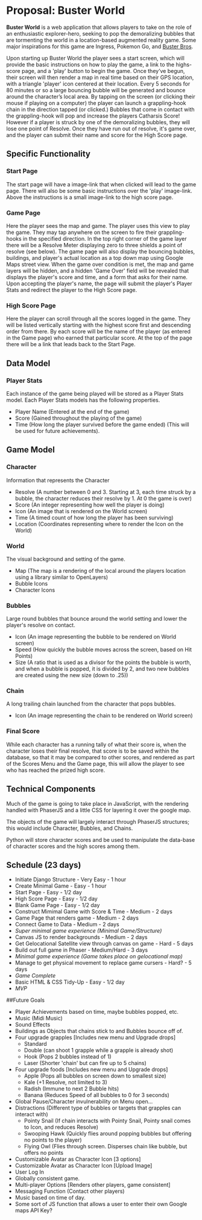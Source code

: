 # Proposal: Buster World

**Buster World** is a web application that allows players to take on the role of an enthusiastic explorer-hero, seeking to pop the demoralizing bubbles that are tormenting the world in a location-based augmented reality game. Some major inspirations for this game are Ingress, Pokemon Go, and [Buster Bros](https://www.youtube.com/watch?v=ulfIohdFv08).

Upon starting up Buster World the player sees a start screen, which will provide the basic instructions on how to play the game, a link to the highs-score page, and a 'play' button to begin the game. Once they’ve begun, their screen will then render a map in real time based on their GPS location, with a triangle 'player' icon centered at their location. Every 5 seconds for 80 minutes or so a large bouncing bubble will be generated and bounce around the character’s local area. By tapping on the screen (or clicking their mouse if playing on a computer) the player can launch a grappling-hook chain in the direction tapped (or clicked.) Bubbles that come in contact with the grappling-hook will pop and increase the players Catharsis Score! However if a player is struck by one of the demoralizing bubbles, they will lose one point of Resolve. Once they have run out of resolve, it's game over, and the player can submit their name and score for the High Score page.

## Specific Functionality

### Start Page
The start page will have a image-link that when clicked will lead to the game page. There will also be some basic instructions over the 'play' image-link. Above the instructions is a small image-link to the high score page.

### Game Page
Here the player sees the map and game. The player uses this view to play the game. They may tap anywhere on the screen to fire their grappling-hooks in the specified direction. In the top right corner of the game layer there will be a Resolve Meter displaying zero to three shields a point of resolve (see below). The game page will also display the bouncing bubbles, buildings, and player's actual location as a top down map using Google Maps street view.
When the game over condition is met, the map and game layers will be hidden, and a hidden 'Game Over' field will be revealed that displays the player's score and time, and a form that asks for their name. Upon accepting the player's name, the page will submit the player's Player Stats and redirect the player to the High Score page.

### High Score Page
Here the player can scroll through all the scores logged in the game. They will be listed vertically starting with the highest score first and descending order from there. By each score will be the name of the  player (as entered in the Game page) who earned that particular score. At the top of the page there will be a link that leads back to the Start Page.

## Data Model

### Player Stats
Each instance of the game being played will be stored as a Player Stats model.
Each Player Stats models has the following properties.
* Player Name (Entered at the end of the game)
* Score (Gained throughout the playing of the game)
* Time (How long the player survived before the game ended) (This will be used for future achievements).

## Game Model

### Character
Information that represents the Character
* Resolve (A number between 0 and 3. Starting at 3, each time struck by a bubble, the character reduces their resolve by 1. At 0 the game is over)
* Score (An integer representing how well the player is doing)
* Icon (An image that is rendered on the World screen)
* Time (A timed count of how long the player has been surviving)
* Location (Coordinates representing where to render the Icon on the World)

### World
The visual background and setting of the game.
* Map (The map is a rendering of the local around the players location using a library similar to OpenLayers)
* Bubble Icons
* Character Icons

### Bubbles
Large round bubbles that bounce around the world setting and lower the player's resolve on contact.
* Icon (An image representing the bubble to be rendered on World screen)
* Speed (How quickly the bubble moves across the screen, based on Hit Points)
* Size (A ratio that is used as a divisor for the points the bubble is worth, and when a bubble is popped, it is divided by 2, and two new bubbles are created using the new size (down to .25))

### Chain
A long trailing chain launched from the character that pops bubbles.
* Icon (An image representing the chain to be rendered on World screen)

### Final Score
While each character has a running tally of what their score is, when the character loses their final resolve, that score is to be saved within the database, so that it may be compared to other scores, and rendered as part of the Scores Menu and the Game page, this will allow the player to see who has reached the prized high score.

## Technical Components
Much of the game is going to take place in JavaScript, with the rendering handled with PhaserJS and a little CSS for layering it over the google map.

The objects of the game will largely interact through PhaserJS structures; this would include Character, Bubbles, and Chains.

Python will store character scores and be used to manipulate the data-base of character scores and the high scores among them.

## Schedule (23 days)
* Initiate Django Structure - Very Easy - 1 hour
* Create Minimal Game - Easy - 1 hour
* Start Page - Easy - 1/2 day
* High Score Page - Easy - 1/2 day
* Blank Game Page - Easy - 1/2 day
* Construct Mimimal Game with Score & Time - Medium - 2 days
* Game Page that renders game - Medium - 2 days
* Connect Game to Data - Medium - 2 days
* *Super minimal game experience (Minimal Game/Structure)*
* Canvas JS to render backgrounds - Medium - 2 days
* Get Gelocational Satellite view through canvas on game - Hard - 5 days
* Build out full game in Phaser - Medium/Hard - 3 days
* *Minimal game experience (Game takes place on gelocational map)*
* Manage to get physical movement to replace game cursers - Hard? - 5 days
* *Game Complete*
* Basic HTML & CSS Tidy-Up - Easy - 1/2 day
* *MVP*

##Future Goals
* Player Achievements based on time, maybe bubbles popped, etc.
* Music (Midi Music)
* Sound Effects
* Buildings as Objects that chains stick to and Bubbles bounce off of.
* Four upgrade grapples [Includes new menu and Upgrade drops]
  * Standard
  * Double (can shoot 1 grapple while a grapple is already shot)
  * Hook (Pops 2 bubbles instead of 1)
  * Laser (Shorter 'chain' but can fire up to 5 chains)
* Four upgrade foods [Includes new menu and Upgrade drops]
  * Apple (Pops all bubbles on screen down to smallest size)
  * Kale (+1 Resolve, not limited to 3)
  * Radish (Immune to next 2 Bubble hits)
  * Banana (Reduces Speed of all bubbles to 0 for 3 seconds)
* Global Pause/Character invulnerability on Menu open...
* Distractions (Different type of bubbles or targets that grapples can interact with)
  * Pointy Snail (If chain interacts with Pointy Snail, Pointy snail comes to Icon, and reduces Resolve)
  * Swooping Hawk (Quickly flies around popping bubbles but offering no points to the player)
  * Flying Owl (Flies through screen. Disperses chain like bubble, but offers no points
* Customizable Avatar as Character Icon [3 options]
* Customizable Avatar as Character Icon [Upload Image]
* User Log In
* Globally consistent game.
* Multi-player Options [Renders other players, game consistent]
* Messaging Function (Contact other players)
* Music based on time of day.
* Some sort of JS function that allows a user to enter their own Google maps API Key?
